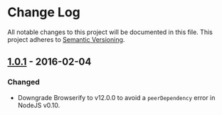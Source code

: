 # Change Log

All notable changes to this project will be documented in this file.
This project adheres to [Semantic Versioning](http://semver.org/).

## [1.0.1] - 2016-02-04

### Changed

- Downgrade Browserify to v12.0.0 to avoid a `peerDependency` error in NodeJS v0.10.

[1.0.1]: https://github.com/resin-io/resin-config-karma/compare/v1.0.0...v1.0.1
